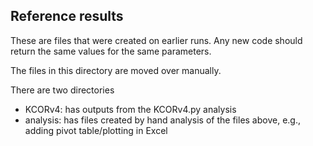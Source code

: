 ## Reference results

These are files that were created on earlier runs. 
Any new code should return the same values for the same parameters.

The files in this directory are moved over manually.

There are two directories

- KCORv4: has outputs from the KCORv4.py analysis
- analysis: has files created by hand analysis of the files above, e.g., adding pivot table/plotting in Excel